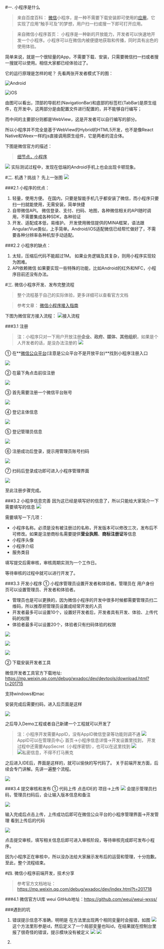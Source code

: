 #一. 小程序是什么
> 来自百度百科：
[微信](http://baike.baidu.com/subview/5117297/15145056.htm)小程序，是一种不需要下载安装即可使用的[应用](http://baike.baidu.com/view/220910.htm)，它实现了应用“触手可及”的梦想，用户扫一扫或搜一下即可打开应用。

> 来自微信小程序首页：
小程序是一种新的开放能力，开发者可以快速地开发一个小程序。小程序可以在微信内被便捷地获取和传播，同时具有出色的使用体验。

简单来说，就是一个很轻量的App，不需要下载、安装，只需要微信扫一扫或者搜一搜就可以使用。相信大家都已经体验过了。

它的运行原理是怎样的呢？
先看两张开发者模式下的图：

![Android](http://upload-images.jianshu.io/upload_images/1828354-f68fb4c630f32c0c.png?imageMogr2/auto-orient/strip%7CimageView2/2/w/1240)

![iOS](http://upload-images.jianshu.io/upload_images/1828354-0a9d8086b46f302e.png?imageMogr2/auto-orient/strip%7CimageView2/2/w/1240)

由图可以看出，顶部的导航栏(NavigationBar)和底部的标签栏(TabBar)是原生组件，在开发中，这两部分是由配置文件进行配置的，并不能够自行编写；

而中间的主要部分则都是WebView，这是开发者可以自行编写的部分。

所以小程序并不完全是基于WebView的Hybrid的HTML5开发，也不是像React Native和Weex一样的js直接调用原生组件，它是两者的混合体。

下图是微信官方的描述：
 > [细节点，小程序](https://mp.weixin.qq.com/debug/wxadoc/dev/devtools/details.html)

![](http://upload-images.jianshu.io/upload_images/1828354-638738f0c93c655e.png?imageMogr2/auto-orient/strip%7CimageView2/2/w/1240)
实际测试过程中，发现在低端的Android手机上也会出现卡顿现象。


#二. 机遇？挑战？
先上一张图
![](http://upload-images.jianshu.io/upload_images/1828354-81bfef6821732848.png?imageMogr2/auto-orient/strip%7CimageView2/2/w/1240)

###2.1 小程序的优点：
1. 轻量，使用方便。
在国内，只要是智能手机几乎都安装了微信，而小程序只要扫一扫就能使用，无需安装，简单快捷
2. 自带微信API。
微信登录、支付、扫码、地图，各种微信相关的API随时调用，不需要集成各种SDK，各种验证
3. 开发、适配成本低，易维护。
开发使用微信提供的MINA框架，语法跟Angular/Vue类似，上手简单。Android/iOS适配微信已经帮忙做好了，不需要各种分辨率各种机型手动适配。

###2.2 小程序的缺点：
1. 太轻，压缩后代码不能超过1M。
如果业务逻辑及其复杂，则用小程序实现较为困难。
2. API依赖微信
如果要实现一些特殊的功能，比如Android的红外和NFC，小程序目前还没有办法。

#三. 微信小程序开发、发布完整流程

> 整个流程基于自己的实际体验，更多详细可以查看官方文档

> 参考文章：
[微信小程序接入指南](https://mp.weixin.qq.com/debug/wxadoc/introduction/?t=201718)

下图为微信官方接入流程：
![接入流程](http://upload-images.jianshu.io/upload_images/1828354-f9658d745bbef878.png?imageMogr2/auto-orient/strip%7CimageView2/2/w/1240)

###3.1 注册
> 注：小程序只对一下用户开放注册**企业、政府、媒体、其他组织**，如果是个人开发者的话，是没办法注册的
![](http://upload-images.jianshu.io/upload_images/1828354-dca282607a2ab976.png?imageMogr2/auto-orient/strip%7CimageView2/2/w/1240)

① 在**[微信公众平台](https://mp.weixin.qq.com/)(注意是公众平台不是开放平台)**找到小程序注册入口

![](http://upload-images.jianshu.io/upload_images/1828354-8c7da51907d2d7f2.png?imageMogr2/auto-orient/strip%7CimageView2/2/w/1240)

② 在最下角点击前往注册

![](http://upload-images.jianshu.io/upload_images/1828354-bf65cd4c652da946.png?imageMogr2/auto-orient/strip%7CimageView2/2/w/1240)

③ 首先需要注册一个微信平台账号

![](http://upload-images.jianshu.io/upload_images/1828354-c6580bd71090e1a7.png?imageMogr2/auto-orient/strip%7CimageView2/2/w/1240)

④ 登记主体信息

![](http://upload-images.jianshu.io/upload_images/1828354-9040be2124de9360.png?imageMogr2/auto-orient/strip%7CimageView2/2/w/1240)

⑤ 登记管理员信息

![](http://upload-images.jianshu.io/upload_images/1828354-8bc389019dc9c36c.png?imageMogr2/auto-orient/strip%7CimageView2/2/w/1240)

⑥ 注册成功后登录，提示用管理员账号扫码

![](http://upload-images.jianshu.io/upload_images/1828354-c6bb5d827597e0cc.png?imageMogr2/auto-orient/strip%7CimageView2/2/w/1240)

⑦ 扫码后登录成功即可进入小程序管理界面

![](http://upload-images.jianshu.io/upload_images/1828354-c519ffc38e2e11c5.png?imageMogr2/auto-orient/strip%7CimageView2/2/w/1240)

至此注册步骤完成。

###3.2 小程序信息完善
因为这已经是填写好的信息了，所以只能给大家简介一下需要填写的信息
![](http://upload-images.jianshu.io/upload_images/1828354-1f80e684f9766f5d.png?imageMogr2/auto-orient/strip%7CimageView2/2/w/1240)

需要填写一下几项：
- 小程序名称。必须是没有被注册过的名称，开发版本可以修改三次，发布后不可修改。如果是注册商标名需要提供**营业执照**、**商标注册证**等信息
- 小程序头像
- 小程序介绍
- 服务类目

填写提交后需审核，审核周期实测为一个工作日。

等待审核的过程中就可以进行开发了。

###3.3 开发小程序
① 小程序管理员设置开发者和体验者。管理员在 用户身份 页可以设置管理员、开发者和体验者。
- 管理员也是可以更换的，因为微信小程序的开发中很多时候都需要管理员扫二维码，所以推荐把管理员设置成经常开发的人员
- 开发者最多可以设置10个，设置好开发者后，开发者具有开发、体验、上传代码的权限
- 体验者最多可以设置20个，体验者只有扫码体验的权限

![](http://upload-images.jianshu.io/upload_images/1828354-4c630f6d8d307ecc.png?imageMogr2/auto-orient/strip%7CimageView2/2/w/1240)

![](http://upload-images.jianshu.io/upload_images/1828354-4b40256b89d54d8d.png?imageMogr2/auto-orient/strip%7CimageView2/2/w/1240)

![](http://upload-images.jianshu.io/upload_images/1828354-a7adc2fa3513ef45.png?imageMogr2/auto-orient/strip%7CimageView2/2/w/1240)

② 下载安装开发者工具

微信开发者工具官方下载地址: https://mp.weixin.qq.com/debug/wxadoc/dev/devtools/download.html?t=201715

支持windows和mac

安装完成后需要扫码，进入后页面是这样

![](http://upload-images.jianshu.io/upload_images/1828354-1b2d78ae8b73c1ec.png?imageMogr2/auto-orient/strip%7CimageView2/2/w/1240)

之后导入Demo工程或者自己新建一个工程就可以开发了

> 注：小程序开发需要AppID，没有AppID微信登录等功能则调不通
![](http://upload-images.jianshu.io/upload_images/1828354-cb31776ea713a683.png?imageMogr2/auto-orient/strip%7CimageView2/2/w/1240)
AppID可以在管理员中心  首页->小程序信息详情->开发设置里找到，
开发过程中还需要AppSecret（小程序密钥），也可以在这里找到
![](http://upload-images.jianshu.io/upload_images/1828354-8fe5d8fe799258ae.png?imageMogr2/auto-orient/strip%7CimageView2/2/w/1240)
![私密信息，不得不打马赛克](http://upload-images.jianshu.io/upload_images/1828354-e9100599cc998c70.png?imageMogr2/auto-orient/strip%7CimageView2/2/w/1240)

之后进入IDE后，界面是这样的，就可以愉快的写代码了。
关于前端开发方面，后续会专门讲解。先讲一遍整个流程。

![](http://upload-images.jianshu.io/upload_images/1828354-6d288ac94fa8f03d.png?imageMogr2/auto-orient/strip%7CimageView2/2/w/1240)

###3.4 提交审核和发布
① 代码上传
点击IDE的 项目->上传 
![](http://upload-images.jianshu.io/upload_images/1828354-b97500d435de5909.png?imageMogr2/auto-orient/strip%7CimageView2/2/w/1240)
会提示管理员扫码，管理员扫码后，会让输入版本信息和备注

![](http://upload-images.jianshu.io/upload_images/1828354-75a6f8c826ae8c94.png?imageMogr2/auto-orient/strip%7CimageView2/2/w/1240)

输入完成后点击上传，上传成功后即可在微信公众平台的小程序管理界面->开发管理 看到上传后的代码

![](http://upload-images.jianshu.io/upload_images/1828354-cdde43fd562878b7.png?imageMogr2/auto-orient/strip%7CimageView2/2/w/1240)

点击提交审核，填写相关信息后即可进入审核阶段，等待审核完成即可发布小程序。

因为小程序正在审核中，所以没办法给大家展示发布后的运营和管理，十分抱歉。
至此，整个流程结束。

#四. 微信小程序前端开发，技术分享
> 参考官方文档地址：https://mp.weixin.qq.com/debug/wxadoc/dev/index.html?t=201718

###4.1 微信官方UI库 weui
GitHub地址：https://github.com/weui/weui-wxss/

###遇到的坑
1. 错误提示信息不准确，明明是
在方法里出现两个相同变量时会报错，如图
![](http://upload-images.jianshu.io/upload_images/1828354-16272aabc87fa760.png?imageMogr2/auto-orient/strip%7CimageView2/2/w/1240)
这个方法里形参是id，然后定义了一个局部变量也叫id，在结果就在控制台里报了很奇怪的错误，提示模块没有被定义
![](http://upload-images.jianshu.io/upload_images/1828354-4b1870a0b917b5cf.png?imageMogr2/auto-orient/strip%7CimageView2/2/w/1240)
![](http://upload-images.jianshu.io/upload_images/1828354-8f74b4780c23148b.png?imageMogr2/auto-orient/strip%7CimageView2/2/w/1240)

2.